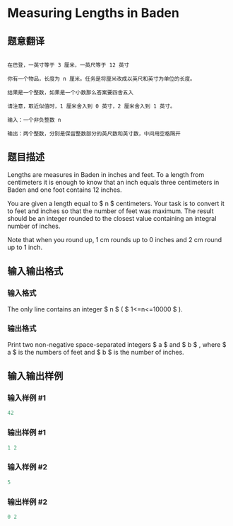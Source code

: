# Measuring Lengths in Baden

## 题意翻译

```

在巴登，一英寸等于 3 厘米，一英尺等于 12 英寸

你有一个物品，长度为 n 厘米。任务是将厘米改成以英尺和英寸为单位的长度。

结果是一个整数，如果是一个小数那么答案要四舍五入

请注意，取近似值时，1 厘米舍入到 0 英寸，2 厘米舍入到 1 英寸。

输入：一个非负整数 n

输出：两个整数，分别是保留整数部分的英尺数和英寸数，中间用空格隔开

```

## 题目描述

Lengths are measures in Baden in inches and feet. To a length from centimeters it is enough to know that an inch equals three centimeters in Baden and one foot contains 12 inches.

You are given a length equal to $ n $ centimeters. Your task is to convert it to feet and inches so that the number of feet was maximum. The result should be an integer rounded to the closest value containing an integral number of inches.

Note that when you round up, 1 cm rounds up to 0 inches and 2 cm round up to 1 inch.

## 输入输出格式

### 输入格式

The only line contains an integer $ n $ ( $ 1<=n<=10000 $ ).

### 输出格式

Print two non-negative space-separated integers $ a $ and $ b $ , where $ a $ is the numbers of feet and $ b $ is the number of inches.

## 输入输出样例

### 输入样例 #1

```cpp
42

```
### 输出样例 #1

```cpp
1 2

```
### 输入样例 #2

```cpp
5

```
### 输出样例 #2

```cpp
0 2

```
